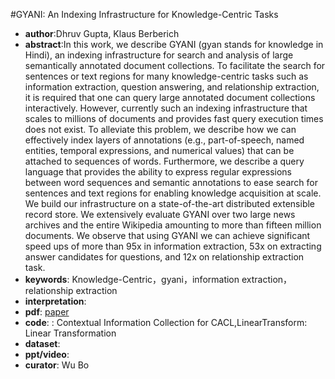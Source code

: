 #GYANI: An Indexing Infrastructure for Knowledge-Centric Tasks
- **author**:Dhruv Gupta, Klaus Berberich  
- **abstract**:In this work, we describe GYANI (gyan stands for knowledge in Hindi), an indexing infrastructure for search and analysis of large semantically annotated document collections. To facilitate the search for sentences or text regions for many knowledge-centric tasks such as information extraction, question answering, and relationship extraction, it is required that one can query large annotated document collections interactively. However, currently such an indexing infrastructure that scales to millions of documents and provides fast query execution times does not exist. To alleviate this problem, we describe how we can effectively index layers of annotations (e.g., part-of-speech, named entities, temporal expressions, and numerical values) that can be attached to sequences of words. Furthermore, we describe a query language that provides the ability to express regular expressions between word sequences and semantic annotations to ease search for sentences and text regions for enabling knowledge acquisition at scale. We build our infrastructure on a state-of-the-art distributed extensible record store. We extensively evaluate GYANI over two large news archives and the entire Wikipedia amounting to more than fifteen million documents. We observe that using GYANI we can achieve significant speed ups of more than 95x in information extraction, 53x on extracting answer candidates for questions, and 12x on relationship extraction task.
- **keywords**: Knowledge-Centric，gyani，information extraction，relationship extraction
- **interpretation**:
- **pdf**: [paper](https://dl.acm.org/doi/pdf/10.1145/3269206.3271745)
- **code**: : Contextual Information Collection for CACL,LinearTransform: Linear Transformation
- **dataset**: 
- **ppt/video**:
- **curator**: Wu Bo